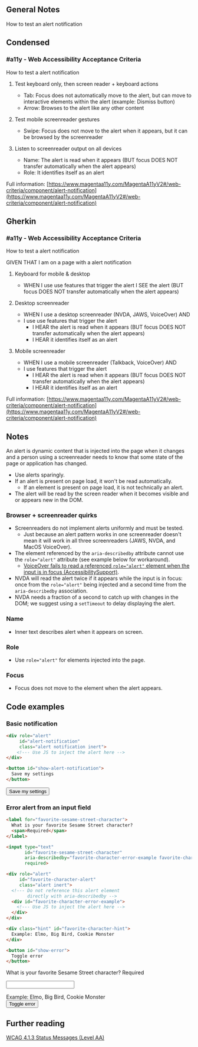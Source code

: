## General Notes

How to test an alert notification

## Condensed

### #a11y - Web Accessibility Acceptance Criteria

How to test a alert notification

1. Test keyboard only, then screen reader + keyboard actions

   - Tab: Focus does not automatically move to the alert, but can move to interactive elements within the alert (example: Dismiss button)
   - Arrow: Browses to the alert like any other content

2. Test mobile screenreader gestures

   - Swipe: Focus does not move to the alert when it appears, but it can be browsed by the screenreader

3. Listen to screenreader output on all devices

   - Name: The alert is read when it appears (BUT focus DOES NOT transfer automatically when the alert appears)
   - Role: It identifies itself as an alert

Full information: [https://www.magentaa11y.com/MagentaA11yV2#/web-criteria/component/alert-notification](https://www.magentaa11y.com/MagentaA11yV2#/web-criteria/component/alert-notification)

## Gherkin

### #a11y - Web Accessibility Acceptance Criteria

How to test a alert notification

GIVEN THAT I am on a page with a alert notification

1. Keyboard for mobile & desktop

   - WHEN I use use features that trigger the alert I SEE the alert (BUT focus DOES NOT transfer automatically when the alert appears)

2. Desktop screenreader

   - WHEN I use a desktop screenreader (NVDA, JAWS, VoiceOver) AND 
   - I use use features that trigger the alert
      - I HEAR the alert is read when it appears (BUT focus DOES NOT transfer automatically when the alert appears)
      - I HEAR it identifies itself as an alert

3. Mobile screenreader

   - WHEN I use a mobile screenreader (Talkback, VoiceOver) AND
   - I use features that trigger the alert
      - I HEAR the alert is read when it appears (BUT focus DOES NOT transfer automatically when the alert appears)
      - I HEAR it identifies itself as an alert

Full information: [https://www.magentaa11y.com/MagentaA11yV2#/web-criteria/component/alert-notification](https://www.magentaa11y.com/MagentaA11yV2#/web-criteria/component/alert-notification)

## Notes

An alert is dynamic content that is injected into the page when it changes and a person using a screenreader needs to know that some state of the page or application has changed.

   - Use alerts sparingly. 
   - If an alert is present on page load, it won't be read automatically.
      - If an element is present on page load, it is not technically an alert.
   - The alert will be read by the screen reader when it becomes visible and or appears new in the DOM.

### Browser + screenreader quirks

   - Screenreaders do not implement alerts uniformly and must be tested.
      - Just because an alert pattern works in one screenreader doesn't mean it will work in all three screenreaders (JAWS, NVDA, and MacOS VoiceOver).
   - The element referenced by the `aria-describedby` attribute cannot use the `role="alert"` attribute (see example below for workaround). 
      - [VoiceOver fails to read a referenced `role="alert"` element when the input is in focus (AccessibilitySupport)](https://a11ysupport.io/tests/tech__aria__aria-describedby-with-role-alert).
   - NVDA will read the alert twice if it appears while the input is in focus: once from the `role="alert"` being injected and a second time from the `aria-describedby` association.
   - NVDA needs a fraction of a second to catch up with changes in the DOM; we suggest using a `setTimeout` to delay displaying the alert.

### Name
   - Inner text describes alert when it appears on screen.

### Role
   - Use `role="alert"` for elements injected into the page.

### Focus
   - Focus does not move to the element when the alert appears.

## Code examples

### Basic notification

<!-- TODO: Needs JS to update error message stylings -->

```html
<div role="alert" 
     id="alert-notification" 
     class="alert notification inert">
    <!--- Use JS to inject the alert here -->
</div>

<button id="show-alert-notification">
  Save my settings
</button>
```

<example>
<div id="alertSuccessExample"
     role="alert" 
     id="alert-notification" 
     class="alert notification inert">
    <!--- Use JS to inject the alert here -->
</div>

<button data-fn="alertSuccess" id="show-alert-notification">
  Save my settings
</button>
</example>

### Error alert from an input field

<!-- TODO: Needs to update warning stylings -->

```html
<label for="favorite-sesame-street-character">
  What is your favorite Sesame Street character?
  <span>Required</span>
</label>

<input type="text"
       id="favorite-sesame-street-character"
       aria-describedby="favorite-character-error-example favorite-character-hint"
       required>

<div role="alert" 
     id="favorite-character-alert" 
     class="alert inert">
  <!--- Do not reference this alert element
        directly with aria-describedby -->
  <div id="favorite-character-error-example">
    <!--- Use JS to inject the alert here -->
  </div>     
</div>

<div class="hint" id="favorite-character-hint">
  Example: Elmo, Big Bird, Cookie Monster
</div>

<button id="show-error">
  Toggle error
</button>
```

<example>
<label for="favorite-sesame-street-character">
  What is your favorite Sesame Street character?
  <span>Required</span>
</label>

<input type="text"
       id="favorite-sesame-street-character"
       aria-describedby="favorite-character-error favorite-character-hint"
       required>

<div role="alert" 
     id="favorite-character-alert" 
     class="alert inert">
  <!--- Do not reference this alert element
        directly with aria-describedby -->
  <div id="favorite-character-error">
    <!--- Use JS to inject the alert here -->
  </div>     
</div>

<div class="hint" id="favorite-character-hint">
  Example: Elmo, Big Bird, Cookie Monster
</div>

<button data-fn="alertWarning" id="show-error">
  Toggle error
</button>
</example>

## Further reading
[WCAG 4.1.3 Status Messages (Level AA)](https://www.w3.org/WAI/WCAG22/Understanding/status-messages.html)
